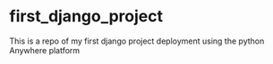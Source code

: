 # first_django_project

This is a repo of my first django project deployment using the python Anywhere platform

